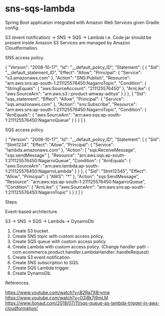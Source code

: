 # sns-sqs-lambda
Spring Boot application integrated with Amazon Web Services given Gradle config.

S3 (event notification) -> SNS -> SQS -> Lambda
i.e.
Code jar should be present inside Amazon S3
Services are managed by Amazon Cloudformation.

SNS access policy.

{
"Version": "2008-10-17",
"Id": "__default_policy_ID",
"Statement": [
{
"Sid": "__default_statement_ID",
"Effect": "Allow",
"Principal": {
"Service": "s3.amazonaws.com"
},
"Action": "SNS:Publish",
"Resource": "arn:aws:sns:ap-south-1:211125576450:NagarroTopic",
"Condition": {
"StringEquals": {
"aws:SourceAccount": "211125576450"
},
"ArnLike": {
"aws:SourceArn": "arn:aws:s3:*:*:product-amway-aditya"
}
}
},
{
"Sid": "sqs_statement",
"Effect": "Allow",
"Principal": {
"Service": "sqs.amazonaws.com"
},
"Action": "sns:Subscribe",
"Resource": "arn:aws:sns:ap-south-1:211125576450:NagarroTopic",
"Condition": {
"ArnEquals": {
"aws:SourceArn": "arn:aws:sqs:ap-south-1:211125576450:NagarroQueue"
}
}
}
]
}

SQS access policy.

{
"Version": "2008-10-17",
"Id": "__default_policy_ID",
"Statement": [
{
"Sid": "Stmt1234",
"Effect": "Allow",
"Principal": {
"Service": "lambda.amazonaws.com"
},
"Action": [
"sqs:ReceiveMessage",
"sqs:sendMessage"
],
"Resource": "arn:aws:sqs:ap-south-1:211125576450:NagarroQueue",
"Condition": {
"ArnEquals": {
"aws:SourceArn": "arn:aws:lambda:ap-south-1:211125576450:NagarroLambda"
}
}
},
{
"Sid": "Stmt12345",
"Effect": "Allow",
"Principal": {
"AWS": "*"
},
"Action": "sqs:SendMessage",
"Resource": "arn:aws:sqs:ap-south-1:211125576450:NagarroQueue",
"Condition": {
"ArnLike": {
"aws:SourceArn": "arn:aws:sns:ap-south-1:211125576450:NagarroTopic"
}
}
}
]
}

Steps.

Event-based architecture.

S3 -> SNS -> SQS -> Lambda -> DynamoDb

1. Create S3 bucket.
2. Create SNS topic with custom access policy.
3. Create SQS queue with custom access policy.
4. Create Lambda with custom access policy. (Change handler path - com.ecommerce.product.handler.LambdaHandler::handleRequest)
5. Create S3 event notification.
6. Create SNS subscription to SQS.
7. Create SQS Lambda trigger.
8. Create DynamoDb.

References.

https://www.youtube.com/watch?v=B2Ra7X8rymw
https://www.youtube.com/watch?v=O2j8k7j9mLM
https://www.itonaut.com/2018/07/11/sqs-queue-as-lambda-trigger-in-aws-cloudformation/